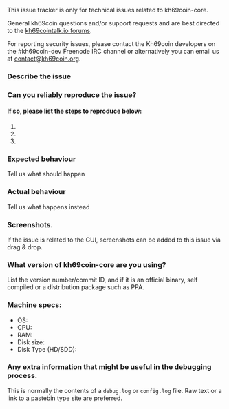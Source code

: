 <!--- Remove sections that do not apply -->

This issue tracker is only for technical issues related to kh69coin-core.

General kh69coin questions and/or support requests and are best directed to the [kh69cointalk.io forums](https://kh69cointalk.io/).

For reporting security issues, please contact the Kh69coin developers on the #kh69coin-dev Freenode IRC channel or alternatively you can email us at contact@kh69coin.org.

### Describe the issue

### Can you reliably reproduce the issue?
#### If so, please list the steps to reproduce below:
1.
2.
3.

### Expected behaviour
Tell us what should happen

### Actual behaviour
Tell us what happens instead

### Screenshots.
If the issue is related to the GUI, screenshots can be added to this issue via drag & drop.

### What version of kh69coin-core are you using?
List the version number/commit ID, and if it is an official binary, self compiled or a distribution package such as PPA.

### Machine specs:
- OS:
- CPU:
- RAM:
- Disk size:
- Disk Type (HD/SDD):

### Any extra information that might be useful in the debugging process.
This is normally the contents of a `debug.log` or `config.log` file. Raw text or a link to a pastebin type site are preferred.
